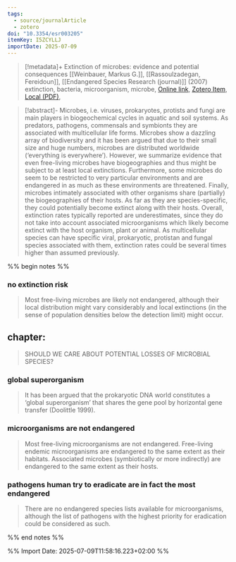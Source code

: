 ```yaml
---
tags:
  - source/journalArticle
  - zotero
doi: "10.3354/esr003205"
itemKey: I5ZCYLLJ
importDate: 2025-07-09
---
```

>[!metadata]+
> Extinction of microbes: evidence and potential consequences
> [[Weinbauer, Markus G.]], [[Rassoulzadegan, Fereidoun]], 
> [[Endangered Species Research (journal)]] (2007)
> extinction, bacteria, microorganism, microbe, 
> [Online link](http://www.int-res.com/abstracts/esr/v3/n2/p205-215/), [Zotero Item](zotero://select/library/items/I5ZCYLLJ), [Local (PDF)](file://C:/Users/aburg/Documents/references/zotero/storage/HV4FZFEG/Weinbauer2007_REVIEWExtinction.pdf), 

>[!abstract]-
>Microbes, i.e. viruses, prokaryotes, protists and fungi are main players in biogeochemical cycles in aquatic and soil systems. As predators, pathogens, commensals and symbionts they are associated with multicellular life forms. Microbes show a dazzling array of biodiversity and it has been argued that due to their small size and huge numbers, microbes are distributed worldwide (‘everything is everywhere’). However, we summarize evidence that even free-living microbes have biogeographies and thus might be subject to at least local extinctions. Furthermore, some microbes do seem to be restricted to very particular environments and are endangered in as much as these environments are threatened. Finally, microbes intimately associated with other organisms share (partially) the biogeographies of their hosts. As far as they are species-specific, they could potentially become extinct along with their hosts. Overall, extinction rates typically reported are underestimates, since they do not take into account associated microorganisms which likely become extinct with the host organism, plant or animal. As multicellular species can have specific viral, prokaryotic, protistan and fungal species associated with them, extinction rates could be several times higher than assumed previously.

%% begin notes %%
### no extinction risk
> Most free-living microbes are likely not endangered, although their local distribution might vary considerably and local extinctions (in the sense of population densities below the detection limit) might occur.

## chapter: 
> SHOULD WE CARE ABOUT POTENTIAL LOSSES OF MICROBIAL SPECIES?
### global superorganism
> It has been argued that the prokaryotic DNA world constitutes a ‘global superorganism’ that shares the gene pool by horizontal gene transfer (Doolittle 1999).
### microorganisms are not endangered
>Most free-living microorganisms are not endangered.
>Free-living endemic microorganisms are endangered to the same extent as their habitats.
>Associated microbes (symbiotically or more indirectly) are endangered to the same extent as their hosts.
### pathogens human try to eradicate are in fact the most endangered
>There are no endangered species lists available for microorganisms, although the list of pathogens with the highest priority for eradication could be considered as such. 


%% end notes %%

%% Import Date: 2025-07-09T11:58:16.223+02:00 %%
